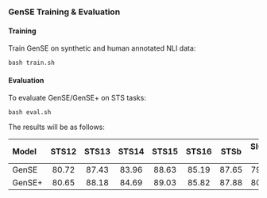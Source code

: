 ### GenSE Training & Evaluation


#### Training
Train GenSE on synthetic and human annotated NLI data:
```shell script
bash train.sh
```


#### Evaluation
To evaluate GenSE/GenSE+ on STS tasks:
```shell script
bash eval.sh
```
The results will be as follows:

| Model  | STS12 | STS13 | STS14 | STS15 | STS16 | STSb  | SICK-R | Avg.  |
| :---   | :---: | :---: | :---: | :---: | :---: | :---: | :---:  | :---: |
| GenSE  | 80.72 | 87.43 | 83.96 | 88.63 | 85.19 | 87.65 | 79.87  | 84.78 |
| GenSE+ | 80.65 | 88.18 | 84.69 | 89.03 | 85.82 | 87.88 | 80.10  | 85.19 |